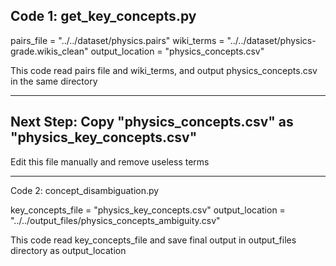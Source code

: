 ## Code 1: get_key_concepts.py

pairs_file = "../../dataset/physics.pairs"
wiki_terms = "../../dataset/physics-grade.wikis_clean"
output_location = "physics_concepts.csv"

This code read pairs file and wiki_terms, and output physics_concepts.csv in the same directory

-------------------------------------------------------

## Next Step: Copy "physics_concepts.csv" as "physics_key_concepts.csv"
Edit this file manually and remove useless terms

-------------------------------------------------------

Code 2: concept_disambiguation.py

key_concepts_file = "physics_key_concepts.csv"
output_location = "../../output_files/physics_concepts_ambiguity.csv"

This code read key_concepts_file and save final output in output_files directory as output_location
